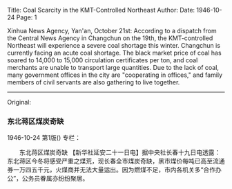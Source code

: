 Title: Coal Scarcity in the KMT-Controlled Northeast
Author: 
Date: 1946-10-24
Page: 1

Xinhua News Agency, Yan'an, October 21st: According to a dispatch from the Central News Agency in Changchun on the 19th, the KMT-controlled Northeast will experience a severe coal shortage this winter. Changchun is currently facing an acute coal shortage. The black market price of coal has soared to 14,000 to 15,000 circulation certificates per ton, and coal merchants are unable to transport large quantities. Due to the lack of coal, many government offices in the city are "cooperating in offices," and family members of civil servants are also gathering to live together.



<hr /> 

Original: 


### 东北蒋区煤炭奇缺

1946-10-24
第1版()
专栏：

　　东北蒋区煤炭奇缺
    【新华社延安二十一日电】据中央社长春十九日电透露：东北蒋区今冬将感受严重之煤荒，现长春全市煤炭奇缺，黑市煤价每吨已高至流通券一万四五千元，火煤商并无法大量运出。因为燃煤不足，市内各机关多“合作办公”，公务员眷属亦纷纷聚居。
